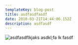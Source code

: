 ```yaml
---
templateKey: blog-post
title: asdfasdfasdf
date: 2018-03-21T14:44:06.152Z
description: asdfasdf
---
```

![asdfasdflkjaks asdkl;fa lk fasdf ](/img/chemex.jpg)
